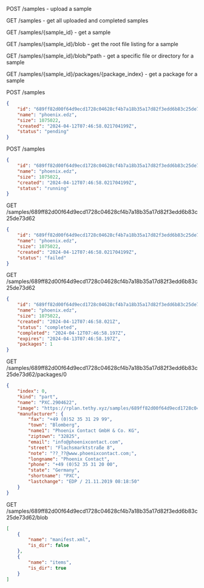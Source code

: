 POST /samples - upload a sample

GET  /samples - get all uploaded and completed samples

GET  /samples/{sample_id} - get a sample

GET  /samples/{sample_id}/blob - get the root file listing for a sample

GET  /samples/{sample_id}/blob/*path - get a specific file or directory for a sample

GET  /samples/{sample_id}/packages/{package_index} - get a package for a sample

POST /samples

```json
{
    "id": "689ff82d00f64d9ecd1728c04628cf4b7a18b35a17d82f3edd6b83c25de73d62",
    "name": "phoenix.edz",
    "size": 1075022,
    "created": "2024-04-12T07:46:58.021704199Z",
    "status": "pending"
}
```

POST /samples

```json
{
    "id": "689ff82d00f64d9ecd1728c04628cf4b7a18b35a17d82f3edd6b83c25de73d62",
    "name": "phoenix.edz",
    "size": 1075022,
    "created": "2024-04-12T07:46:58.021704199Z",
    "status": "running"
}
```

GET  /samples/689ff82d00f64d9ecd1728c04628cf4b7a18b35a17d82f3edd6b83c25de73d62

```json
{
    "id": "689ff82d00f64d9ecd1728c04628cf4b7a18b35a17d82f3edd6b83c25de73d62",
    "name": "phoenix.edz",
    "size": 1075022,
    "created": "2024-04-12T07:46:58.021704199Z",
    "status": "failed"
}
```

GET  /samples/689ff82d00f64d9ecd1728c04628cf4b7a18b35a17d82f3edd6b83c25de73d62

```json
{
    "id": "689ff82d00f64d9ecd1728c04628cf4b7a18b35a17d82f3edd6b83c25de73d62",
    "name": "phoenix.edz",
    "size": 1075022,
    "created": "2024-04-12T07:46:58.021Z",
    "status": "completed",
    "completed": "2024-04-12T07:46:58.197Z",
    "expires": "2024-04-13T07:46:58.197Z",
    "packages": 1
}
```

GET  /samples/689ff82d00f64d9ecd1728c04628cf4b7a18b35a17d82f3edd6b83c25de73d62/packages/0

```json
{
    "index": 0,
    "kind": "part",
    "name": "PXC.2904622",
    "image": "https://rplan.tethy.xyz/samples/689ff82d00f64d9ecd1728c04628cf4b7a18b35a17d82f3edd6b83c25de73d62/blob/items/picture/PXC/77219_4000_int_04.jpg",
    "manufacturer": {
        "fax": "+49 (0)52 35 31 29 99",
        "town": "Blomberg",
        "name1": "Phoenix Contact GmbH & Co. KG",
        "ziptown": "32825",
        "email": "info@phoenixcontact.com",
        "street": "Flachsmarktstraße 8",
        "note": "??_??@www.phoenixcontact.com;",
        "longname": "Phoenix Contact",
        "phone": "+49 (0)52 35 31 20 00",
        "state": "Germany",
        "shortname": "PXC",
        "lastchange": "EDP / 21.11.2019 08:18:50"
    }
}
```

GET  /samples/689ff82d00f64d9ecd1728c04628cf4b7a18b35a17d82f3edd6b83c25de73d62/blob

```json
[
    {
        "name": "manifest.xml",
        "is_dir": false
    },
    {
        "name": "items",
        "is_dir": true
    }
]
```
